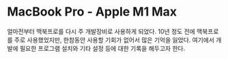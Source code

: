 # MacBook Pro - Apple M1 Max

얼마전부터 맥북프로를 다시 주 개발장비로 사용하게 되었다. 10년 정도 전에 맥북프로를 주로 사용했었지만, 한참동안 사용할 기회가 없어서 많은 기억을 잃었다.
여기에서 개발에 필요한 프로그램 설치와 기타 설정 등에 대한 기록을 해두고자 한다.

